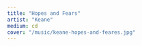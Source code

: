 ```yaml
---
title: "Hopes and Fears"
artist: "Keane"
medium: cd
cover: "/music/keane-hopes-and-feares.jpg"
---
```

